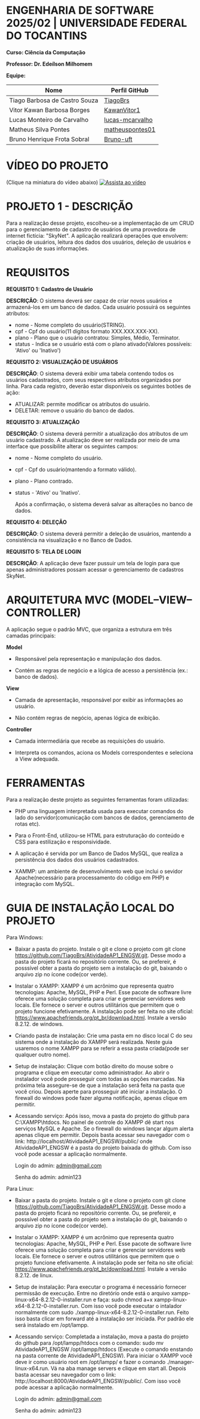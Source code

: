 # ENGENHARIA DE SOFTWARE 2025/02 | UNIVERSIDADE FEDERAL DO TOCANTINS

**Curso: Ciência da Computação**

**Professor: Dr. Edeílson Milhomem**

**Equipe:**

| Nome                           | Perfil GitHub                                 |
|--------------------------------|----------------------------------------------|
| Tiago Barbosa de Castro Souza  | [TiagoBrs](https://github.com/TiagoBrs)     |
| Vitor Kawan Barbosa Borges     | [KawanVitor1](https://github.com/KawanVitor1)|
| Lucas Monteiro de Carvalho     | [lucas-mcarvalho](https://github.com/lucas-mcarvalho)|
| Matheus Silva Pontes           | [matheuspontes01](https://github.com/matheuspontes01)|
| Bruno Henrique Frota Sobral    | [Bruno-uft](https://github.com/Bruno-uft)  |

# VÍDEO DO PROJETO
(Clique na miniatura do vídeo abaixo)
[![Assista ao vídeo](https://img.youtube.com/vi/7AjvJ8cVr7A/maxresdefault.jpg)](https://www.youtube.com/watch?v=7AjvJ8cVr7A)


# PROJETO 1 - DESCRIÇÃO

Para a realização desse projeto, escolheu-se a implementação de um CRUD para o gerenciamento de cadastro de usuários de uma provedora de internet
fictícia: "SkyNet". A aplicação realizará operações que envolvem: criação de usuários, leitura dos dados dos usuários, deleção de usuários e atualização
de suas informações.

# REQUISITOS

**REQUISITO 1: Cadastro de Usuário**

**DESCRIÇÃO**: O sistema deverá ser capaz de criar novos usuários e armazená-los em um banco de dados. Cada usuário possuirá os seguintes atributos:

* nome   - Nome completo do usuário(STRING).
* cpf    - Cpf do usuário(11 dígitos formato XXX.XXX.XXX-XX).
* plano  - Plano que o usuário contratou: Simples, Médio, Terminator.
* status - Indica se o usuário está com o plano ativado(Valores possíveis: 'Ativo' ou  'Inativo')



**REQUISITO 2: VISUALIZAÇÃO DE USUÁRIOS**

**DESCRIÇÃO**: O sistema deverá exibir uma tabela contendo todos os usuários cadastrados, com seus respectivos atributos organizados por linha.
Para cada registro, deverão estar disponíveis os seguintes botões de ação:

* ATUALIZAR: permite modificar os atributos do usuário.
* DELETAR: remove o usuário do banco de dados.



**REQUISITO 3: ATUALIZAÇÃO**

**DESCRIÇÃO**: O sistema deverá permitir a atualização dos atributos de um usuário cadastrado.
A atualização deve ser realizada por meio de uma interface que possibilite alterar os seguintes campos:

* nome   - Nome completo do usuário.
* cpf    - Cpf do usuário(mantendo a formato válido).
* plano  - Plano contrado.
* status - 'Ativo' ou  'Inativo'.

  Após a confirmação, o sistema deverá salvar as alterações no banco de dados.



**REQUISITO 4: DELEÇÃO**

**DESCRIÇÃO**: O sistema deverá permitir a deleção de usuários, mantendo a consistência na visualização e no Banco de Dados.


**REQUISITO 5: TELA DE LOGIN**

**DESCRIÇÃO**: A aplicação deve fazer pussuir um tela de login para que apenas administradores possam acessar o gerenciamento de cadastros SkyNet.

# ARQUITETURA MVC (MODEL–VIEW–CONTROLLER)
A aplicação segue o padrão MVC, que organiza a estrutura em três camadas principais:

**Model**

* Responsável pela representação e manipulação dos dados.

* Contém as regras de negócio e a lógica de acesso a persistência (ex.: banco de dados).

**View**

* Camada de apresentação, responsável por exibir as informações ao usuário.

* Não contém regras de negócio, apenas lógica de exibição.

**Controller**

* Camada intermediária que recebe as requisições do usuário.

* Interpreta os comandos, aciona os Models correspondentes e seleciona a View adequada.

# FERRAMENTAS

Para a realização deste projeto as seguintes ferramentas foram utilizadas:

* PHP uma linguagem interpretada usada para executar comandos do lado do servidor(comunicação com bancos de dados, gerenciamento de rotas etc).

* Para o Front-End, utilizou-se HTML para estruturação do conteúdo e CSS para estilização e responsividade.

* A aplicação é servida por um Banco de Dados MySQL, que realiza a persistência dos dados dos usuários cadastrados.

* XAMMP: um ambiente de desenvolvimento web que inclui o sevidor Apache(necessário para processamento do código em PHP) e integração com MySQL.




# GUIA DE INSTALAÇÃO LOCAL DO PROJETO

Para Windows:

* Baixar a pasta do projeto. Instale o git e clone o projeto com git clone https://github.com/TiagoBrs/AtividadeAP1_ENGSW.git.
  Desse modo a pasta do projeto ficará no repositório corrente. Ou, se prefereir, é posssível obter a pasta do projeto sem a instalação do git,
  baixando o arquivo zip no ícone code(cor verde).

* Instalar o XAMPP: XAMPP é um acrônimo que representa quatro tecnologias: Apache, MySQL, PHP e Perl. Esse pacote de software livre oferece uma
  solução completa para criar e gerenciar servidores web locais. Ele fornece o server e outros utilitários que permitem que o projeto funcione
  efetivamente. A instalação pode ser feita no site oficial: https://www.apachefriends.org/pt_br/download.html. Instale a versão 8.2.12. de windows.

* Criando pasta de instalação: Crie uma pasta em no disco local C do seu sistema onde a instalação do XAMPP será realizada. Neste guia
  usaremos o nome XAMPP para se referir a essa pasta criada(pode ser qualquer outro nome).

* Setup de instalação: Clique com botão direito do mouse sobre o programa e clique em executar como administrador. Ao abrir o instalador você pode prosseguir
  com todas as opções marcadas. Na próxima tela assegure-se de que a instalação será feita na pasta que você criou. Depois aperte para prosseguir
  até iniciar a instalação. O firewall do windows pode fazer alguma notificação, apenas clique em permitir.

* Acessando serviço: Após isso, mova a pasta do projeto do github para C:\XAMPP\htdocs. No painel de controle do XAMPP dê start nos serviços MySQL e Apache.
  Se o firewall do windows lançar algum alerta apenas clique em permitir. Depois basta acessar seu navegador com o link: http://localhost/AtividadeAP1_ENGSW/public/
  onde AtividadeAP1_ENGSW é a pasta do projeto baixada do github. Com isso você pode acessar a aplicação normalmente.

  Login do admin: admin@gmail.com
  
  Senha do admin: admin123

  
Para Linux:

* Baixar a pasta do projeto. Instale o git e clone o projeto com git clone https://github.com/TiagoBrs/AtividadeAP1_ENGSW.git.
  Desse modo a pasta do projeto ficará no repositório corrente. Ou, se prefereir, e posssível obter a pasta do projeto sem a instalação do git,
  baixando o arquivo zip no ícone code(cor verde).

* Instalar o XAMPP: XAMPP é um acrônimo que representa quatro tecnologias: Apache, MySQL, PHP e Perl. Esse pacote de software livre oferece uma
  solução completa para criar e gerenciar servidores web locais. Ele fornece o server e outros utilitários que permitem que o projeto funcione
  efetivamente. A instalação pode ser feita no site oficial: https://www.apachefriends.org/pt_br/download.html. Instale a versão 8.2.12. de linux.

* Setup de instalação: Para executar o programa é necessário fornecer permissão de execução. Entre no diretório onde está o arquivo xampp-linux-x64-8.2.12-0-installer.run
  e faça: sudo chmod a+x xampp-linux-x64-8.2.12-0-installer.run. Com isso você pode executar o intalador normalmente com sudo ./xampp-linux-x64-8.2.12-0-installer.run.
  Feito isso basta clicar em forward até a instalação ser iniciada. Por padrão ele será instalado em /opt/lampp.

* Acessando serviço: Completada a instalação, mova a pasta do projeto do github para /opt/lampp/htdocs com o comando:
  sudo mv AtividadeAP1_ENGSW /opt/lampp/htdocs (Execute o comando enstando na pasta corrente de AtividadeAP1_ENGSW). Para iniciar o XAMPP você deve
  ir como usuário root em /opt/lampp/ e fazer o comando ./manager-linux-x64.run. Vá na aba manage servers e clique em start all. Depois basta acessar
  seu navegador com o link: http://localhost:8000/AtividadeAP1_ENGSW/public/. Com isso você pode acessar a aplicação normalmente.

  Login do admin: admin@gmail.com
  
  Senha do admin: admin123
  







  





























